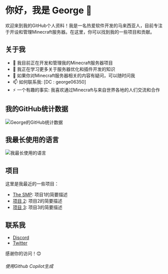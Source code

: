 # 你好，我是 George 👋

欢迎来到我的GitHub个人资料！我是一名热爱软件开发的马来西亚人，目前专注于开设和管理Minecraft服务器。在这里，你可以找到我的一些项目和贡献。

## 关于我

- 🔭 我目前正在开发和管理我的Minecraft服务器项目
- 🌱 我正在学习更多关于服务器优化和插件开发的知识
- 💬 如果你对Minecraft服务器相关的内容有疑问，可以随时问我
- 📫 如何联系我: [DC : george06350]
- ⚡ 一个有趣的事实: 我喜欢通过Minecraft与来自世界各地的人们交流和合作

## 我的GitHub统计数据

![George的GitHub统计数据](https://github-readme-stats.vercel.app/api?username=george06350&show_icons=true&theme=radical)

## 我最长使用的语言

![我最长使用的语言](https://github-readme-stats.vercel.app/api/top-langs/?username=george06350&layout=compact&theme=radical)

## 项目

这里是我最近的一些项目：

- [The SMP](https://github.com/george06350/Project1): 项目1的简要描述
- [项目 2](https://github.com/george06350/Project2): 项目2的简要描述
- [项目 3](https://github.com/george06350/Project3): 项目3的简要描述

## 联系我

- [Discord](https://discord.com/)
- [Twitter](https://twitter.com/george06350)

感谢你的访问！😊


<h6>使用Github Copilot生成</h6>
